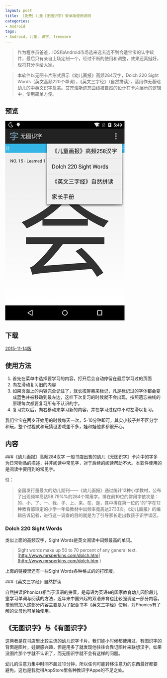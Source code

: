 ```yaml
---
layout: post
title: ［免费］儿童《无图识字》安卓版使用说明
categories:
- Android
tags:
- Android, 儿童, 识字, freeware
---
```



>  作为程序员爸爸，iOS和Android市场选来选去选不到合适宝宝的认字软件，最后只有亲自上场定制一个，经过不断的使用和调整，效果还真挺好，现将其分享给大家。

> 本软件以无图卡片形式展示《幼儿画报》高频284汉字，Dolch 220 Sight Words（英文高频220个单词），《英文三字经》（自然拼读），适用作无基础幼儿的中英文识字启蒙。艾宾浩斯遗忘曲线被自然的设计在卡片展示的逻辑中，使用简单方便。


## 预览
![预览图](/media/pic2015/1114-1.png)

## 下载
[2015-11-14版](/media/pic2015/LearningCard.apk?raw=true)

## 使用方法

1. 首先在菜单中选择要学习的内容，打开后会自动停留在最后学习过的页面
2. 向左滑动复习旧的内容
3. 如果页面上的内容完全记住了，就长按屏幕来标记，凡是标记过的字体都会变成蓝色并被移动到最左边，这样下次复习的时候就不会出现，按照遗忘曲线的原理每次都要复习所有不认识的字。
4. 复习完以后，向右移动来学习新的内容，并在学习过程中不时左滑以复习。

我们宝宝在两岁开始用的时候每天一次，5-10分钟即可，其实小孩子并不区分学和玩，整个过程就和玩猜谜游戏差不多，娃和娃他爹都很开心。


## 内容

###《幼儿画报》高频284汉字
一般书店出售的幼儿《无图识字》卡片中的字多为日常物品的描述，并非阅读中常见字，对于后续的阅读帮助不大。本软件使用的是阅读中要用到的常见字。

引：
> 全国发行量最大的幼儿期刊——《幼儿画报》通过统计12种小学教材，公布了出现频率高达58.79%%的284个常用字。排在前10位的常用字依次是：的、小、了、一、我、子、上、来、在、是，其中排在第一位的“的”字在12种教育部审定的小学一年级教材中出频率竟高达2733次。《幼儿画报》的编辑告诉记者，进行这一调查的目的就是为了引导家长走出教孩子识字误区。

### Dolch 220 Sight Words

类似上面的高频汉字，Sight Words是英文阅读中词频最高的单词。 

> Sight words make up 50 to 70 percent of any general text. [http://www.mrsperkins.com/dolch.htm](http://www.mrsperkins.com/dolch.htm )

上面的链接里还有一些Sight Words各种格式的的打印版。

###《英文三字经》自然拼读

自然拼读(Phonics)相当于汉语的拼音，是母语为英语e的国家教育幼儿园阶段儿童学习单词与阅读的方法，近年来中国兴起的双语养育也比较强调这一部分内容。孩他爸加入这部分内容主要是为了配合书本《英文三字经》使用，对Phonics有了解的父母也可单独使用。

## 《无图识字》与《有图识字》

这两者是在书店里比较主流的幼儿识字卡片。我们娃小时候都使用过，有图识字的背面是图片，娃很感兴趣，但是用多了就发现他往往会靠记图片来联想汉字，如果没图片那个字就不认识了，而无图识字就不会有这样的问题。

幼儿的注意力集中时间不超过10分钟，所以任何可能转移注意力的东西最好都要避免。这也是我觉得AppStore里各种教识字Appe的不足之处。

